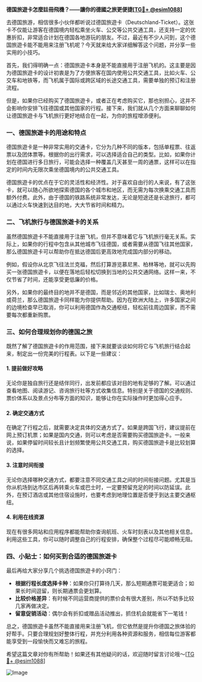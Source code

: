 **德国旅遊卡怎麼註冊飛機？——讓你的德國之旅更便捷[[TG💪+ @esim1088](https://t.me/s/esim1088)]**

去德国旅游，相信很多小伙伴都听说过德国旅遊卡（Deutschland-Ticket）。这张卡不仅能让游客在德国境内轻松乘坐火车、公交等公共交通工具，还支持一定的优惠折扣，非常适合计划在德国各地游玩的朋友。不过，最近有不少人问到，这个德国旅遊卡能不能用来注册飞机呢？今天就来给大家详细解答这个问题，并分享一些实用的小技巧。

首先，我们得明确一点：德国旅遊卡本身是不能直接用于注册飞机的。这主要是因为德国旅遊卡的设计初衷是为了方便旅客在国内使用公共交通工具，比如火车、公交车和地铁等，而飞机属于国际或跨区域的长途交通工具，需要单独的预订和注册流程。

但是，如果你已经购买了德国旅遊卡，或者正在考虑购买它，那也别担心，这并不会影响你安排飞往德国或其他国家的行程。接下来，我们就从几个方面来聊聊如何让德国旅遊卡与飞机旅行更好地结合在一起，为你的旅程增添便利。

### **一、德国旅遊卡的用途和特点**

德国旅遊卡是一种非常实用的交通卡，它分为几种不同的版本，包括单程票、往返票以及团体票等。根据你的出行需求，可以选择适合自己的类型。比如，如果你计划在德国进行多日旅行，可能会选择一种覆盖几天甚至一周的通票，这样可以在指定的时间内无限次乘坐德国境内的公共交通工具。

德国旅遊卡的优点在于它的灵活性和经济性。对于喜欢自由行的人来说，有了这张卡，就可以随心所欲地探索德国的各个城市和地区，而无需为每次换乘交通工具而额外付费。此外，由于德国的铁路系统非常发达，无论是短途还是长途旅行，都可以通过火车快速到达目的地，大大节省时间和精力。

### **二、飞机旅行与德国旅遊卡的关系**

虽然德国旅遊卡不能直接用于注册飞机，但并不意味着它与飞机旅行毫无关系。实际上，如果你的行程中包含从其他城市飞往德国，或者需要从德国飞往其他国家，那么德国旅遊卡可以帮助你在抵达德国后更高效地完成国内部分的移动。

例如，假设你从北京飞往法兰克福，然后打算游览慕尼黑、柏林等地，就可以先购买一张德国旅遊卡，以便在落地后轻松切换到当地的公共交通网络。这样一来，不仅节省了时间，还能享受更低廉的价格。

另外，如果你的最终目的地并不是德国，而是邻近的其他国家，比如瑞士、奥地利或荷兰，那么德国旅遊卡同样能为你提供帮助。因为在欧洲大陆上，许多国家之间的边境检查早已取消，你可以利用德国作為交通枢纽，轻松前往周边国家，而不需要每次都重新购票。

### **三、如何合理规划你的德国之旅**

既然了解了德国旅遊卡的作用范围，接下来就要谈谈如何将它与飞机旅行结合起来，制定出一份完美的行程表。以下是一些建议：

#### **1. 提前做好攻略**
无论你是独自旅行还是结伴同行，出发前都应该对目的地有足够的了解。可以通过查看地图、阅读游记、咨询旅行社等方式收集信息。特别是关于德国的交通规则、票价体系以及景点分布等方面的知识，能够让你在实际操作时更加得心应手。

#### **2. 确定交通方式**
在确定了行程之后，就需要决定具体的交通方式了。如果是跨国飞行，建议提前在网上预订机票；如果是国内交通，则可以考虑是否需要购买德国旅遊卡。一般来说，如果停留时间较长且计划频繁使用公共交通工具，购买德国旅遊卡是比较划算的选择。

#### **3. 注意时间衔接**
无论你选择哪种交通方式，都要注意不同交通工具之间的时间衔接问题。尤其是当你从机场到达市区后再转乘火车或巴士时，一定要预留充足的时间以防延误。此外，在预订酒店或其他住宿设施时，也要考虑到地理位置是否便于到达主要交通枢纽。

#### **4. 利用在线资源**
现在有很多网站和应用程序都能帮助你查询航班、火车时刻表以及其他相关信息。利用这些工具，你可以随时调整自己的行程安排，确保整个过程尽可能顺畅无阻。

### **四、小贴士：如何买到合适的德国旅遊卡**

最后再给大家分享几个挑选德国旅遊卡的小窍门：

- **根据行程长度选择卡种**：如果你只打算待几天，那么短期通票可能更适合；如果长时间逗留，则长期通票会更划算。
- **比较价格差异**：有时候不同运营商提供的票价会有很大差别，所以不妨多比较几家再做决定。
- **留意促销活动**：偶尔会有折扣或赠品活动推出，抓住机会就能省下一笔钱！

总之，德国旅遊卡虽然不能直接用来注册飞机，但它依然是提升你德国之旅体验的好帮手。只要合理规划好整体行程，并充分利用各种资源和服务，相信每位游客都能享受到一段愉快而又难忘的旅程。

希望这篇文章对你有所帮助！如果还有其他疑问的话，欢迎随时留言讨论哦～[[TG💪+ @esim1088](https://t.me/s/esim1088)] 

![Image](https://i.postimg.cc/4NQfJmqS/Snipaste-2025-05-13-00-14-12.png)